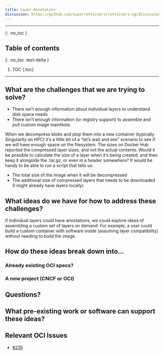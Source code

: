 ```yaml
---
title: Layer Annotation
discussion: https://github.com/supercontainers/containers-wg/discussions/7
---
```


---

{: .no_toc }

## Table of contents
{: .no_toc .text-delta }

1. TOC
{:toc}

---

## What are the challenges that we are trying to solve?

 - There isn't enough information about individual layers to understand disk space needs 
 - There isn't enough information (or registry support) to assemble and pull custom image mainfests.

When we decompress blobs and plop them into a new container (typically Singularity on HPC) it’s a little bit of a “let’s wait and see” scenario to see if we will have enough space on the filesystem. The sizes on Docker Hub reported the compressed layer sizes, and not the actual contents. Would it be possible to calculate the size of a layer when it’s being created, and then keep it alongside the .tar.gz, or even in a header somewhere? It would be handy to be able to run a script that tells us:

 - The total size of the image when it will be decompressed
 - The additional size of compressed layers that needs to be downloaded (I might already have layers locally)

## What ideas do we have for how to address these challenges?

If individual layers could have annotations, we could explore ideas of assembling a custom
set of layers on demand. For example, a user could build a custom container with software inside
(assuming layer compatibility) without needing to build the image. 


## How do these ideas break down into...

### Already existing OCI specs?


### A new project (CNCF or OCI)


## Questions?


## What pre-existing work or software can support these ideas?

## Relevant OCI Issues

 - [#235](https://github.com/opencontainers/distribution-spec/issues/235)

